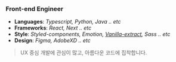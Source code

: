 ### Front-end Engineer

* **Languages**: _Typescript, Python, Java .. etc_
* **Frameworks**: _React, Next .. etc_
* **Style**: _Styled-components, Emotion, [Vanilla-extract](https://velog.io/@goolgae/vanilla-extract), Sass .. etc_
* **Design**: _Figma, AdobeXD .. etc_

> UX 중심 개발에 관심이 많고, 아름다운 코드에 집착합니다.
